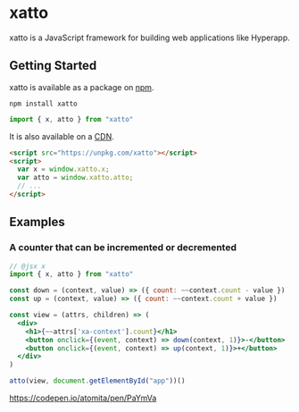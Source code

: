 # xatto
xatto is a JavaScript framework for building web applications like Hyperapp.

## Getting Started

xatto is available as a package on [npm](https://www.npmjs.com/). 

```
npm install xatto
```

```js
import { x, atto } from "xatto"
```

It is also available on a [CDN](https://unpkg.com).

```html
<script src="https://unpkg.com/xatto"></script>
<script>
  var x = window.xatto.x;
  var atto = window.xatto.atto;
  // ...
</script>
```

## Examples

### A counter that can be incremented or decremented

```jsx
// @jsx x
import { x, atto } from "xatto"

const down = (context, value) => ({ count: ~~context.count - value })
const up = (context, value) => ({ count: ~~context.count + value })

const view = (attrs, children) => (
  <div>
    <h1>{~~attrs['xa-context'].count}</h1>
    <button onclick={(event, context) => down(context, 1)}>-</button>
    <button onclick={(event, context) => up(context, 1)}>+</button>
  </div>
)

atto(view, document.getElementById("app"))()
```

https://codepen.io/atomita/pen/PaYmVa
